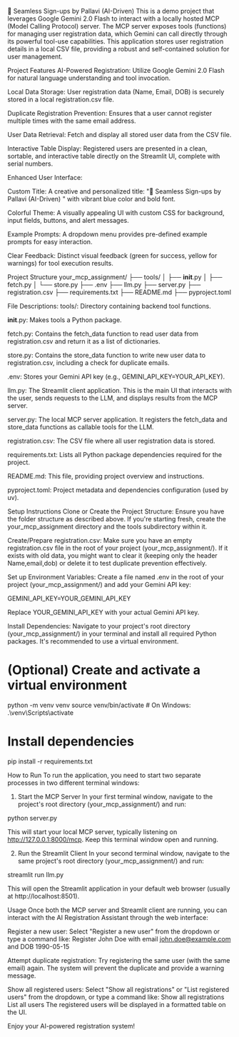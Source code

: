 🤖 Seamless Sign-ups by Pallavi (AI-Driven) 
This is a demo project that leverages Google Gemini 2.0 Flash to interact with a locally hosted MCP (Model Calling Protocol) server. The MCP server exposes tools (functions) for managing user registration data, which Gemini can call directly through its powerful tool-use capabilities. This application stores user registration details in a local CSV file, providing a robust and self-contained solution for user management.

Project Features
AI-Powered Registration: Utilize Google Gemini 2.0 Flash for natural language understanding and tool invocation.

Local Data Storage: User registration data (Name, Email, DOB) is securely stored in a local registration.csv file.

Duplicate Registration Prevention: Ensures that a user cannot register multiple times with the same email address.

User Data Retrieval: Fetch and display all stored user data from the CSV file.

Interactive Table Display: Registered users are presented in a clean, sortable, and interactive table directly on the Streamlit UI, complete with serial numbers.

Enhanced User Interface:

Custom Title: A creative and personalized title: "🤖 Seamless Sign-ups by Pallavi (AI-Driven) " with vibrant blue color and bold font.

Colorful Theme: A visually appealing UI with custom CSS for background, input fields, buttons, and alert messages.

Example Prompts: A dropdown menu provides pre-defined example prompts for easy interaction.

Clear Feedback: Distinct visual feedback (green for success, yellow for warnings) for tool execution results.

Project Structure
your_mcp_assignment/
├── tools/
│   ├── __init__.py
│   ├── fetch.py
│   └── store.py
├── .env
├── llm.py
├── server.py
├── registration.csv
├── requirements.txt
├── README.md
├── pyproject.toml

File Descriptions:
tools/: Directory containing backend tool functions.

__init__.py: Makes tools a Python package.

fetch.py: Contains the fetch_data function to read user data from registration.csv and return it as a list of dictionaries.

store.py: Contains the store_data function to write new user data to registration.csv, including a check for duplicate emails.

.env: Stores your Gemini API key (e.g., GEMINI_API_KEY=YOUR_API_KEY).

llm.py: The Streamlit client application. This is the main UI that interacts with the user, sends requests to the LLM, and displays results from the MCP server.

server.py: The local MCP server application. It registers the fetch_data and store_data functions as callable tools for the LLM.

registration.csv: The CSV file where all user registration data is stored.

requirements.txt: Lists all Python package dependencies required for the project.

README.md: This file, providing project overview and instructions.

pyproject.toml: Project metadata and dependencies configuration (used by uv).

Setup Instructions
Clone or Create the Project Structure:
Ensure you have the folder structure as described above. If you're starting fresh, create the your_mcp_assignment directory and the tools subdirectory within it.

Create/Prepare registration.csv:
Make sure you have an empty registration.csv file in the root of your project (your_mcp_assignment/). If it exists with old data, you might want to clear it (keeping only the header Name,email,dob) or delete it to test duplicate prevention effectively.

Set up Environment Variables:
Create a file named .env in the root of your project (your_mcp_assignment/) and add your Gemini API key:

GEMINI_API_KEY=YOUR_GEMINI_API_KEY

Replace YOUR_GEMINI_API_KEY with your actual Gemini API key.

Install Dependencies:
Navigate to your project's root directory (your_mcp_assignment/) in your terminal and install all required Python packages. It's recommended to use a virtual environment.

# (Optional) Create and activate a virtual environment
python -m venv venv
source venv/bin/activate # On Windows: .\venv\Scripts\activate

# Install dependencies
pip install -r requirements.txt

How to Run
To run the application, you need to start two separate processes in two different terminal windows:

1. Start the MCP Server
In your first terminal window, navigate to the project's root directory (your_mcp_assignment/) and run:

python server.py

This will start your local MCP server, typically listening on http://127.0.0.1:8000/mcp. Keep this terminal window open and running.

2. Run the Streamlit Client
In your second terminal window, navigate to the same project's root directory (your_mcp_assignment/) and run:

streamlit run llm.py

This will open the Streamlit application in your default web browser (usually at http://localhost:8501).

Usage
Once both the MCP server and Streamlit client are running, you can interact with the AI Registration Assistant through the web interface:

Register a new user:
Select "Register a new user" from the dropdown or type a command like:
Register John Doe with email john.doe@example.com and DOB 1990-05-15

Attempt duplicate registration:
Try registering the same user (with the same email) again. The system will prevent the duplicate and provide a warning message.

Show all registered users:
Select "Show all registrations" or "List registered users" from the dropdown, or type a command like:
Show all registrations
List all users
The registered users will be displayed in a formatted table on the UI.

Enjoy your AI-powered registration system!